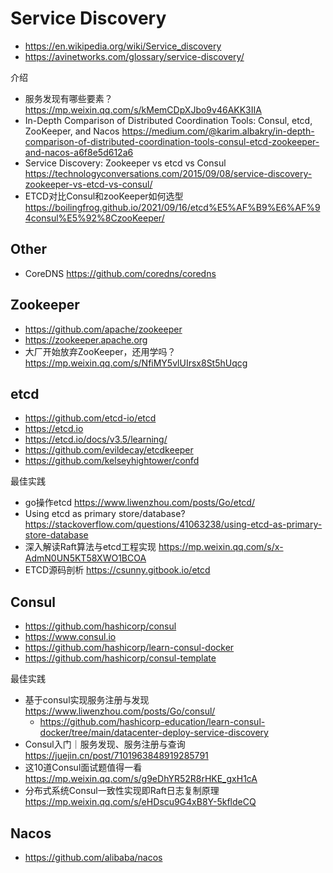 # Service Discovery
- https://en.wikipedia.org/wiki/Service_discovery
- https://avinetworks.com/glossary/service-discovery/

介绍
- 服务发现有哪些要素？https://mp.weixin.qq.com/s/kMemCDpXJbo9v46AKK3IIA
- In-Depth Comparison of Distributed Coordination Tools: Consul, etcd, ZooKeeper, and Nacos https://medium.com/@karim.albakry/in-depth-comparison-of-distributed-coordination-tools-consul-etcd-zookeeper-and-nacos-a6f8e5d612a6
- Service Discovery: Zookeeper vs etcd vs Consul https://technologyconversations.com/2015/09/08/service-discovery-zookeeper-vs-etcd-vs-consul/
- ETCD对比Consul和zooKeeper如何选型 https://boilingfrog.github.io/2021/09/16/etcd%E5%AF%B9%E6%AF%94consul%E5%92%8CzooKeeper/


## Other
- CoreDNS https://github.com/coredns/coredns


## Zookeeper
- https://github.com/apache/zookeeper
- https://zookeeper.apache.org
- 大厂开始放弃ZooKeeper，还用学吗？https://mp.weixin.qq.com/s/NfiMY5vlUIrsx8St5hUqcg


## etcd
- https://github.com/etcd-io/etcd
- https://etcd.io
- https://etcd.io/docs/v3.5/learning/
- https://github.com/evildecay/etcdkeeper
- https://github.com/kelseyhightower/confd

最佳实践
- go操作etcd https://www.liwenzhou.com/posts/Go/etcd/
- Using etcd as primary store/database? https://stackoverflow.com/questions/41063238/using-etcd-as-primary-store-database
- 深入解读Raft算法与etcd工程实现 https://mp.weixin.qq.com/s/x-AdmN0UN5KT58XWO1BCOA
- ETCD源码剖析 https://csunny.gitbook.io/etcd


## Consul
- https://github.com/hashicorp/consul
- https://www.consul.io
- https://github.com/hashicorp/learn-consul-docker
- https://github.com/hashicorp/consul-template

最佳实践
- 基于consul实现服务注册与发现 https://www.liwenzhou.com/posts/Go/consul/
  - https://github.com/hashicorp-education/learn-consul-docker/tree/main/datacenter-deploy-service-discovery
- Consul入门｜服务发现、服务注册与查询 https://juejin.cn/post/7101963848919285791
- 这10道Consul面试题值得一看 https://mp.weixin.qq.com/s/g9eDhYR52R8rHKE_gxH1cA
- 分布式系统Consul一致性实现即Raft日志复制原理 https://mp.weixin.qq.com/s/eHDscu9G4xB8Y-5kfldeCQ


## Nacos
- https://github.com/alibaba/nacos
